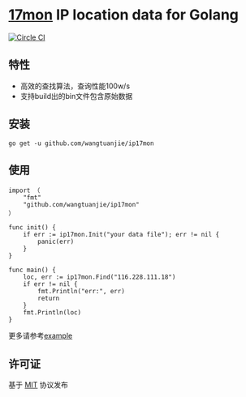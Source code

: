 [17mon](http://www.ipip.net/) IP location data for Golang
===

[![Circle CI](https://circleci.com/gh/wangtuanjie/ip17mon.svg?style=svg)](https://circleci.com/gh/wangtuanjie/ip17mon)

## 特性
* 高效的查找算法，查询性能100w/s
* 支持build出的bin文件包含原始数据

## 安装

	go get -u github.com/wangtuanjie/ip17mon


## 使用
	import （
		"fmt"
		"github.com/wangtuanjie/ip17mon"
	）

	func init() {
		if err := ip17mon.Init("your data file"); err != nil {
			panic(err)
		}
	}

	func main() {
		loc, err := ip17mon.Find("116.228.111.18")
		if err != nil {
			fmt.Println("err:", err)
			return
		}
		fmt.Println(loc)
	}

更多请参考[example](https://github.com/wangtuanjie/ip17mon/tree/master/example/qip)



## 许可证

基于 [MIT](https://github.com/wangtuanjie/ip17mon/blob/master/LICENSE) 协议发布

